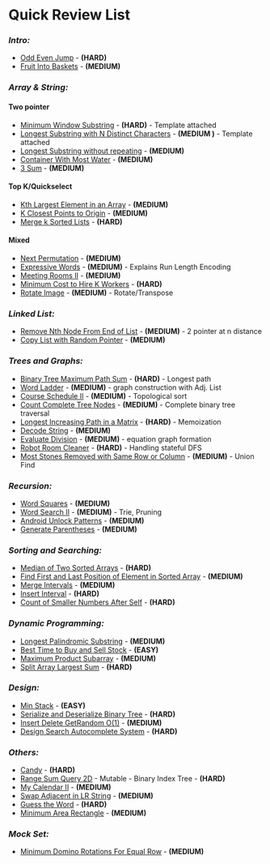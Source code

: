 # **Quick Review List**

### _**Intro:**_
* [Odd Even Jump](intro/OddEvenJump.java) - **(HARD)**
* [Fruit Into Baskets](intro/OddEvenJump.java) - **(MEDIUM)**

### _**Array & String:**_
#### **Two pointer**
* [Minimum Window Substring](arraynstring/MinimumWindowSubstring.java) - **(HARD)** - Template attached
* [Longest Substring with N Distinct Characters](arraynstring/LongestSubstrWithNDistinctChars.java) - **(MEDIUM
)** - Template attached
* [Longest Substring without repeating](arraynstring/LongestSubstringWithourRepeat.java) - **(MEDIUM)**
* [Container With Most Water](arraynstring/ContainerWithMostWater.java) - **(MEDIUM)**
* [3 Sum](arraynstring/ThreeSum.java) - **(MEDIUM)**
#### **Top K/Quickselect**
* [Kth Largest Element in an Array](arraynstring/KthLargestInArray.java) - **(MEDIUM)**
* [K Closest Points to Origin](arraynstring/KClosestPointsToOrigin.java) - **(MEDIUM)**
* [Merge k Sorted Lists](arraynstring/MergeKLists.java) - **(HARD)**
#### **Mixed**
* [Next Permutation](arraynstring/NextPermutation.java) - **(MEDIUM)**
* [Expressive Words](arraynstring/ExpressiveWords.java) - **(MEDIUM)** - Explains Run Length Encoding
* [Meeting Rooms II](arraynstring/MeetingRoomsII.java) - **(MEDIUM)**
* [Minimum Cost to Hire K Workers](arraynstring/MinCostToHireKWorkers.java) - **(HARD)**
* [Rotate Image](arraynstring/RotateImage.java) - **(MEDIUM)** - Rotate/Transpose

### _**Linked List:**_
* [Remove Nth Node From End of List](list/RemoveNthNodeFromEnd.java) - **(MEDIUM)** - 2 pointer at n distance
* [Copy List with Random Pointer](list/CopyListwithRandomPointer.java) - **(MEDIUM)**

### _**Trees and Graphs:**_
* [Binary Tree Maximum Path Sum](treesngrapsh/BinaryTreeMaxPathSum.java) - **(HARD)** - Longest path
* [Word Ladder](treesngrapsh/WordLadder.java) - **(MEDIUM)** - graph construction with Adj. List
* [Course Schedule II](treesngrapsh/CourseScheduleII.java) - **(MEDIUM)** - Topological sort
* [Count Complete Tree Nodes](treesngrapsh/CountCompleteTreeNodes.java) - **(MEDIUM)** - Complete binary tree traversal
* [Longest Increasing Path in a Matrix](treesngrapsh/LongestIncreasingPathInMatrix.java) - **(HARD)** - Memoization
* [Decode String](treesngrapsh/DecodeString.java) - **(MEDIUM)**
* [Evaluate Division](treesngrapsh/EvaluateDivision.java) - **(MEDIUM)** - equation graph formation
* [Robot Room Cleaner](treesngrapsh/RobotRoomCleaner.java) - **(HARD)** - Handling stateful DFS
* [Most Stones Removed with Same Row or Column](treesngrapsh/MostStonesRemovedWithSameRowOrColumn.java) - **(MEDIUM)** - Union Find

### _**Recursion:**_
* [Word Squares](recursion/WordSquares.java) - **(MEDIUM)**
* [Word Search II](recursion/WordSearchII.java) - **(MEDIUM)** - Trie, Pruning
* [Android Unlock Patterns](recursion/AndroidUnlockPatterns.java) - **(MEDIUM)**
* [Generate Parentheses](recursion/GenerateParenthesis.java) - **(MEDIUM)**

### _**Sorting and Searching:**_
* [Median of Two Sorted Arrays](sortnsearch/MedianOfTwoSortedArray.java) - **(HARD)**
* [Find First and Last Position of Element in Sorted Array](sortnsearch/FirstAndLastOfSortedArray.java) - **(MEDIUM)**
* [Merge Intervals](sortnsearch/MergeIntervals.java) - **(MEDIUM)**
* [Insert Interval](sortnsearch/InsertInterval.java) - **(HARD)**
* [Count of Smaller Numbers After Self](sortnsearch/CountSmallerNumAfterSelf.java) - **(HARD)**

### _**Dynamic Programming:**_
* [Longest Palindromic Substring](dp/LongestPalindromicSubstring.java) - **(MEDIUM)**
* [Best Time to Buy and Sell Stock](dp/BestTimeToBuyAndSellStock.java) - **(EASY)**
* [Maximum Product Subarray](dp/MaximumProductSubarray.java) - **(MEDIUM)**
* [Split Array Largest Sum](dp/SplitArrayLargestSum.java) - **(HARD)**

### _**Design:**_
* [Min Stack](design/MinStack.java) - **(EASY)**
* [Serialize and Deserialize Binary Tree](design/SerializeDeserializeBinaryTree.java) - **(HARD)**
* [Insert Delete GetRandom O(1)](design/InsertDeleteGetRandomInConstantTIme.java) - **(MEDIUM)**
* [Design Search Autocomplete System](design/DesignSearchAutocompleteSystem.java) - **(HARD)**

### _**Others:**_
* [Candy](others/Candy.java) - **(HARD)**
* [Range Sum Query 2D](others/RangeSumQuery2DMutable.java) - Mutable - Binary Index Tree - **(HARD)**
* [My Calendar II](others/MyCalendarII.java) - **(MEDIUM)**
* [Swap Adjacent in LR String](others/SwapAdjacentInLRString.java) - **(MEDIUM)**
* [Guess the Word](others/GuessTheWord.java) - **(HARD)**
* [Minimum Area Rectangle](others/MinimumAreaRectangle.java) - **(MEDIUM)**

### _**Mock Set:**_
* [Minimum Domino Rotations For Equal Row](mockprep/MinimumDominoRotationsForEqualRow.java) - **(MEDIUM)**
